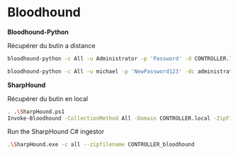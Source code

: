 # Bloodhound

**Bloodhound-Python**

Récupérer du butin a distance

```sh
bloodhound-python -c All -u Administrator -p 'Password' -d CONTROLLER.local -ns 10.10.x.x

bloodhound-python -c All -u michael -p 'NewPassword123' -dc administrator.htb -d administrator.htb -ns 10.10.11.42
```

**SharpHound**

Récupérer du butin en local

```sh
. .\SharpHound.ps1
Invoke-Bloodhound -CollectionMethod All -Domain CONTROLLER.local -ZipFileName loot.zip
```

Run the SharpHound C# ingestor

```sh
.\SharpHound.exe -c all --zipfilename CONTROLLER_bloodhound
```

